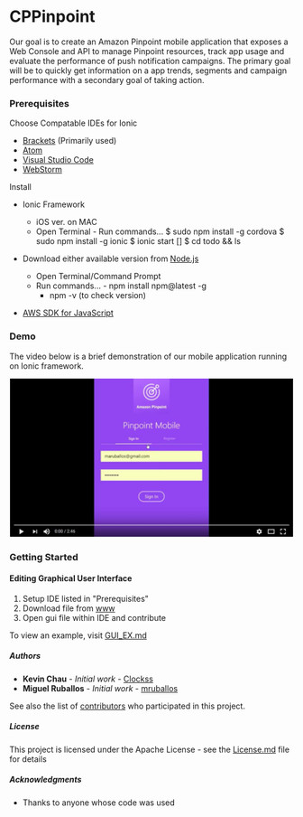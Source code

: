 # CPPinpoint

Our goal is to create an Amazon Pinpoint mobile application that exposes a Web Console and API to manage Pinpoint resources, track app usage and evaluate the performance of push notification campaigns. The primary goal will be to quickly get information on a app trends, segments and campaign performance with a secondary goal of taking action.

### Prerequisites

Choose Compatable IDEs for Ionic
* [Brackets](http://brackets.io/) (Primarily used) 
* [Atom](https://atom.io/)
* [Visual Studio Code](https://code.visualstudio.com/)
* [WebStorm](https://www.jetbrains.com/webstorm/)


Install 


* Ionic Framework
    - iOS ver. on MAC
     - Open Terminal
      - Run commands...
        $ sudo npm install -g cordova
        $ sudo npm install -g ionic
        $ ionic start []
        $ cd todo && ls
        
* Download either available version from [Node.js](https://nodejs.org/en/)
    - Open Terminal/Command Prompt 
     - Run commands...
      - npm install npm@latest -g
       - npm -v (to check version)


* [AWS SDK for JavaScript](https://aws.amazon.com/sdk-for-node-js/)



### Demo 

The video below is a brief demonstration of our mobile application running on Ionic framework. 

[![ScreenShot](https://github.com/mruballos/CPPinpoint/blob/master/Screenshots/demo_screen.JPG)](https://www.youtube.com/watch?v=LhDFWAgg-DA)

### Getting Started
#### Editing Graphical User Interface 
  1. Setup IDE listed in "Prerequisites"
  2. Download file from [www](https://github.com/mruballos/CPPinpoint/tree/master/www) 
  3. Open gui file within IDE and contribute 
  
  To view an example, visit [GUI_EX.md](https://github.com/mruballos/CPPinpoint/blob/master/GUI_EX.md)

##### Authors

* **Kevin Chau** - *Initial work* - [Clockss](https://github.com/Clockss)
* **Miguel Ruballos** - *Initial work* - [mruballos](https://github.com/mruballos)

See also the list of [contributors](https://github.com/mruballos/CPPinpoint/graphs/contributors) who participated in this project.

##### License

This project is licensed under the Apache License - see the [License.md](License.md) file for details

##### Acknowledgments

* Thanks to anyone whose code was used


